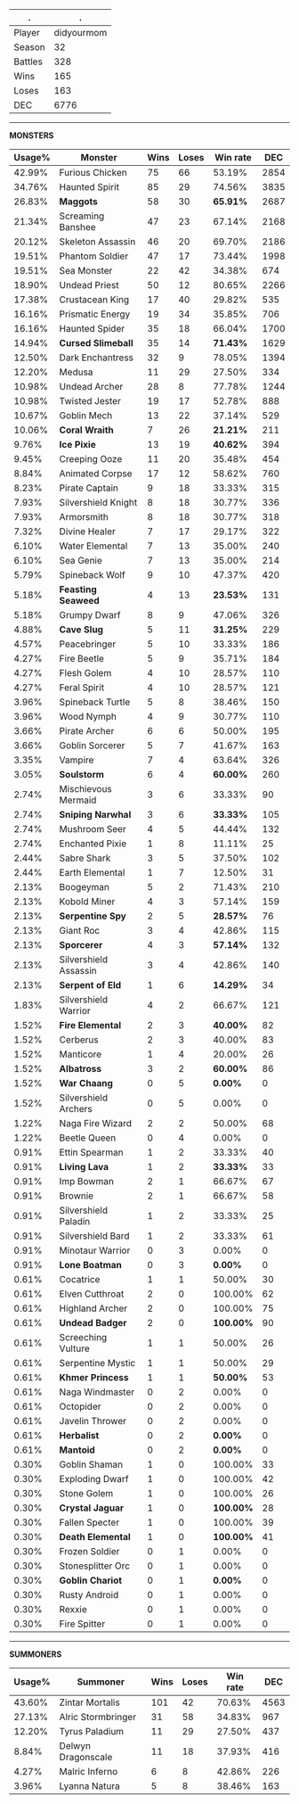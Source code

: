 .|.
|-|-
Player|didyourmom
Season|32
Battles|328
Wins|165
Loses|163
DEC|6776

---
**MONSTERS**

Usage%|Monster|Wins|Loses|Win rate|DEC|
-|-|-|-|-|-|
42.99%|Furious Chicken|75|66|53.19%|2854|
34.76%|Haunted Spirit|85|29|74.56%|3835|
26.83%|**Maggots**|58|30|**65.91%**|2687|
21.34%|Screaming Banshee|47|23|67.14%|2168|
20.12%|Skeleton Assassin|46|20|69.70%|2186|
19.51%|Phantom Soldier|47|17|73.44%|1998|
19.51%|Sea Monster|22|42|34.38%|674|
18.90%|Undead Priest|50|12|80.65%|2266|
17.38%|Crustacean King|17|40|29.82%|535|
16.16%|Prismatic Energy|19|34|35.85%|706|
16.16%|Haunted Spider|35|18|66.04%|1700|
14.94%|**Cursed Slimeball**|35|14|**71.43%**|1629|
12.50%|Dark Enchantress|32|9|78.05%|1394|
12.20%|Medusa|11|29|27.50%|334|
10.98%|Undead Archer|28|8|77.78%|1244|
10.98%|Twisted Jester|19|17|52.78%|888|
10.67%|Goblin Mech|13|22|37.14%|529|
10.06%|**Coral Wraith**|7|26|**21.21%**|211|
9.76%|**Ice Pixie**|13|19|**40.62%**|394|
9.45%|Creeping Ooze|11|20|35.48%|454|
8.84%|Animated Corpse|17|12|58.62%|760|
8.23%|Pirate Captain|9|18|33.33%|315|
7.93%|Silvershield Knight|8|18|30.77%|336|
7.93%|Armorsmith|8|18|30.77%|318|
7.32%|Divine Healer|7|17|29.17%|322|
6.10%|Water Elemental|7|13|35.00%|240|
6.10%|Sea Genie|7|13|35.00%|214|
5.79%|Spineback Wolf|9|10|47.37%|420|
5.18%|**Feasting Seaweed**|4|13|**23.53%**|131|
5.18%|Grumpy Dwarf|8|9|47.06%|326|
4.88%|**Cave Slug**|5|11|**31.25%**|229|
4.57%|Peacebringer|5|10|33.33%|186|
4.27%|Fire Beetle|5|9|35.71%|184|
4.27%|Flesh Golem|4|10|28.57%|110|
4.27%|Feral Spirit|4|10|28.57%|121|
3.96%|Spineback Turtle|5|8|38.46%|150|
3.96%|Wood Nymph|4|9|30.77%|110|
3.66%|Pirate Archer|6|6|50.00%|195|
3.66%|Goblin Sorcerer|5|7|41.67%|163|
3.35%|Vampire|7|4|63.64%|326|
3.05%|**Soulstorm**|6|4|**60.00%**|260|
2.74%|Mischievous Mermaid|3|6|33.33%|90|
2.74%|**Sniping Narwhal**|3|6|**33.33%**|105|
2.74%|Mushroom Seer|4|5|44.44%|132|
2.74%|Enchanted Pixie|1|8|11.11%|25|
2.44%|Sabre Shark|3|5|37.50%|102|
2.44%|Earth Elemental|1|7|12.50%|31|
2.13%|Boogeyman|5|2|71.43%|210|
2.13%|Kobold Miner|4|3|57.14%|159|
2.13%|**Serpentine Spy**|2|5|**28.57%**|76|
2.13%|Giant Roc|3|4|42.86%|115|
2.13%|**Sporcerer**|4|3|**57.14%**|132|
2.13%|Silvershield Assassin|3|4|42.86%|140|
2.13%|**Serpent of Eld**|1|6|**14.29%**|34|
1.83%|Silvershield Warrior|4|2|66.67%|121|
1.52%|**Fire Elemental**|2|3|**40.00%**|82|
1.52%|Cerberus|2|3|40.00%|83|
1.52%|Manticore|1|4|20.00%|26|
1.52%|**Albatross**|3|2|**60.00%**|86|
1.52%|**War Chaang**|0|5|**0.00%**|0|
1.52%|Silvershield Archers|0|5|0.00%|0|
1.22%|Naga Fire Wizard|2|2|50.00%|68|
1.22%|Beetle Queen|0|4|0.00%|0|
0.91%|Ettin Spearman|1|2|33.33%|40|
0.91%|**Living Lava**|1|2|**33.33%**|33|
0.91%|Imp Bowman|2|1|66.67%|67|
0.91%|Brownie|2|1|66.67%|58|
0.91%|Silvershield Paladin|1|2|33.33%|25|
0.91%|Silvershield Bard|1|2|33.33%|61|
0.91%|Minotaur Warrior|0|3|0.00%|0|
0.91%|**Lone Boatman**|0|3|**0.00%**|0|
0.61%|Cocatrice|1|1|50.00%|30|
0.61%|Elven Cutthroat|2|0|100.00%|62|
0.61%|Highland Archer|2|0|100.00%|75|
0.61%|**Undead Badger**|2|0|**100.00%**|90|
0.61%|Screeching Vulture|1|1|50.00%|26|
0.61%|Serpentine Mystic|1|1|50.00%|29|
0.61%|**Khmer Princess**|1|1|**50.00%**|53|
0.61%|Naga Windmaster|0|2|0.00%|0|
0.61%|Octopider|0|2|0.00%|0|
0.61%|Javelin Thrower|0|2|0.00%|0|
0.61%|**Herbalist**|0|2|**0.00%**|0|
0.61%|**Mantoid**|0|2|**0.00%**|0|
0.30%|Goblin Shaman|1|0|100.00%|33|
0.30%|Exploding Dwarf|1|0|100.00%|42|
0.30%|Stone Golem|1|0|100.00%|26|
0.30%|**Crystal Jaguar**|1|0|**100.00%**|28|
0.30%|Fallen Specter|1|0|100.00%|39|
0.30%|**Death Elemental**|1|0|**100.00%**|41|
0.30%|Frozen Soldier|0|1|0.00%|0|
0.30%|Stonesplitter Orc|0|1|0.00%|0|
0.30%|**Goblin Chariot**|0|1|**0.00%**|0|
0.30%|Rusty Android|0|1|0.00%|0|
0.30%|Rexxie|0|1|0.00%|0|
0.30%|Fire Spitter|0|1|0.00%|0|

---
**SUMMONERS**

Usage%|Summoner|Wins|Loses|Win rate|DEC|
-|-|-|-|-|-|
43.60%|Zintar Mortalis|101|42|70.63%|4563|
27.13%|Alric Stormbringer|31|58|34.83%|967|
12.20%|Tyrus Paladium|11|29|27.50%|437|
8.84%|Delwyn Dragonscale|11|18|37.93%|416|
4.27%|Malric Inferno|6|8|42.86%|226|
3.96%|Lyanna Natura|5|8|38.46%|163|

